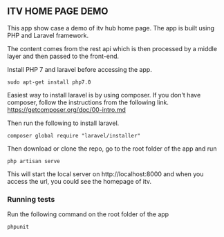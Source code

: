 ## ITV HOME PAGE DEMO

This app show case a demo of itv hub home page. The app is built using PHP and Laravel framework. 

The content comes from the rest api which is then processed by a middle layer and then passed to the front-end. 

Install PHP 7 and laravel before accessing the app.

    sudo apt-get install php7.0

 Easiest way to install laravel is by using composer. If you don't have composer, follow the instructions from the following link. https://getcomposer.org/doc/00-intro.md
 
 Then run the following to install laravel.
 
    composer global require "laravel/installer"
    
 Then download or clone the repo, go to the root folder of the app and run
 
    php artisan serve
 
 This will start the local server on http://localhost:8000 and when you access the url, you could see the homepage of itv.
 
 
 ### Running tests
 
 Run the following command on the root folder of the app
 
    phpunit
    
 
 
    
    
 
   